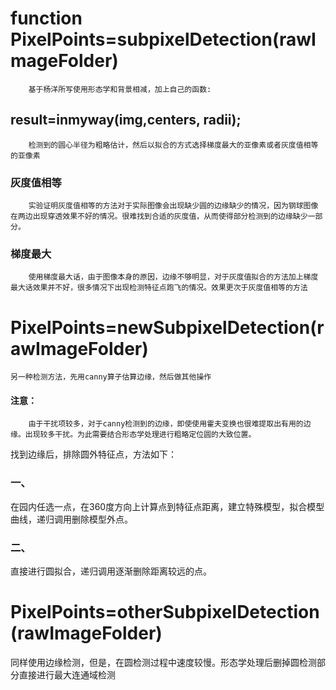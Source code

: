 # function PixelPoints=subpixelDetection(rawImageFolder)
        基于杨洋所写使用形态学和背景相减，加上自己的函数:
## result=inmyway(img,centers, radii);
        检测到的圆心半径为粗略估计，然后以拟合的方式选择梯度最大的亚像素或者灰度值相等的亚像素
### 灰度值相等
        实验证明灰度值相等的方法对于实际图像会出现缺少圆的边缘缺少的情况，因为钢球图像在两边出现穿透效果不好的情况。很难找到合适的灰度值，从而使得部分检测到的边缘缺少一部分。
### 梯度最大
        使用梯度最大话，由于图像本身的原因，边缘不够明显，对于灰度值拟合的方法加上梯度最大话效果并不好，很多情况下出现检测特征点跑飞的情况。效果更次于灰度值相等的方法


# PixelPoints=newSubpixelDetection(rawImageFolder)
    另一种检测方法，先用canny算子估算边缘，然后做其他操作
#### 注意：
        由于干扰项较多，对于canny检测到的边缘，即使使用霍夫变换也很难提取出有用的边缘。出现较多干扰。为此需要结合形态学处理进行粗略定位圆的大致位置。
 找到边缘后，排除圆外特征点，方法如下：
 ### 一、
 在园内任选一点，在360度方向上计算点到特征点距离，建立特殊模型，拟合模型曲线，递归调用删除模型外点。
 ### 二、
 直接进行圆拟合，递归调用逐渐删除距离较远的点。

 # PixelPoints=otherSubpixelDetection(rawImageFolder)
 同样使用边缘检测，但是，在圆检测过程中速度较慢。形态学处理后删掉圆检测部分直接进行最大连通域检测